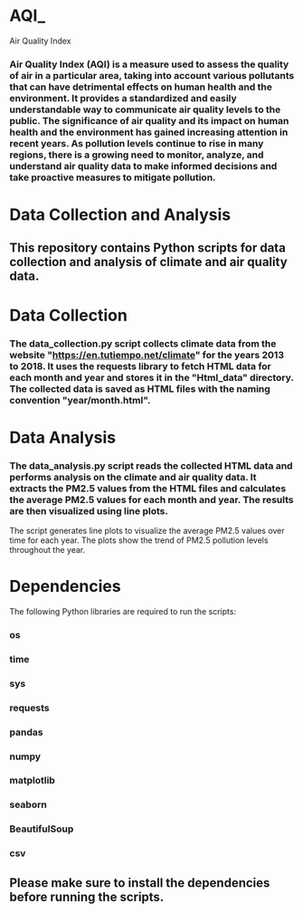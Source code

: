 # AQI_
Air Quality Index

### Air Quality Index (AQI) is a measure used to assess the quality of air in a particular area, taking into account various pollutants that can have detrimental effects on human health and the environment. It provides a standardized and easily understandable way to communicate air quality levels to the public. The significance of air quality and its impact on human health and the environment has gained increasing attention in recent years. As pollution levels continue to rise in many regions, there is a growing need to monitor, analyze, and understand air quality data to make informed decisions and take proactive measures to mitigate pollution.


# Data Collection and Analysis
## This repository contains Python scripts for data collection and analysis of climate and air quality data.

# Data Collection
### The data_collection.py script collects climate data from the website "https://en.tutiempo.net/climate" for the years 2013 to 2018. It uses the requests library to fetch HTML data for each month and year and stores it in the "Html_data" directory. The collected data is saved as HTML files with the naming convention "year/month.html".

# Data Analysis
### The data_analysis.py script reads the collected HTML data and performs analysis on the climate and air quality data. It extracts the PM2.5 values from the HTML files and calculates the average PM2.5 values for each month and year. The results are then visualized using line plots.

The script generates line plots to visualize the average PM2.5 values over time for each year. The plots show the trend of PM2.5 pollution levels throughout the year.

# Dependencies
The following Python libraries are required to run the scripts:
### os
### time
### sys
### requests
### pandas
### numpy
### matplotlib
### seaborn
### BeautifulSoup
### csv


## Please make sure to install the dependencies before running the scripts.
